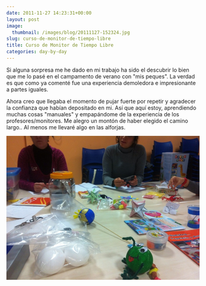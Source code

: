 ```yaml
---
date: 2011-11-27 14:23:31+00:00
layout: post
image:
  thumbnail: /images/blog/20111127-152324.jpg
slug: curso-de-monitor-de-tiempo-libre
title: Curso de Monitor de Tiempo Libre
categories: day-by-day
---
```


Si alguna sorpresa me he dado en mi trabajo ha sido el descubrir lo bien que me lo pasé en el campamento de verano con "mis peques". La verdad es que como ya comenté fue una experiencia demoledora e impresionante a partes iguales.

Ahora creo que llegaba el momento de pujar fuerte por repetir y agradecer la confianza que habían depositado en mi. Así que aquí estoy, aprendiendo muchas cosas "manuales" y empapándome de la experiencia de los profesores/monitores. Me alegro un montón de haber elegido el camino largo.. Al menos me llevaré algo en las alforjas.

[![20111127-152324.jpg](/images/blog/20111127-152324.jpg)](/images/blog/20111127-152324.jpg)
